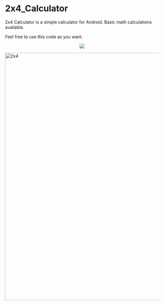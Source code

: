 # 2x4_Calculator
2x4 Calculator is a simple calculator for Android.
Basic math calculations available.

Feel free to use this code as you want.

<p align="center">
  <a href="https://github.com/MithunWijayasiri/2x4_Calculator">
    <img src="https://skillicons.dev/icons?i=java,androidstudio,github,figma" />
  </a>
</p>


<img width="810" alt="2x4" src="https://user-images.githubusercontent.com/104470671/190652361-2977219c-7fa8-47bf-88cb-756dcf6f10fb.png">
